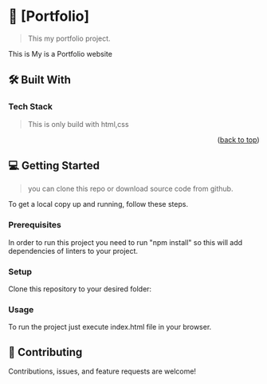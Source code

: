 <a name="readme-top"></a>


<!-- PROJECT DESCRIPTION -->

# 📖 [Portfolio] <a name="about-project"></a>

> This my portfolio project.

 This is My  is a Portfolio website

## 🛠 Built With <a name="built-with"></a>

### Tech Stack <a name="tech-stack"></a>

> This is only build with html,css

<p align="right">(<a href="#readme-top">back to top</a>)</p>


<!-- GETTING STARTED -->

## 💻 Getting Started <a name="getting-started"></a>

> you can clone this repo or download source code from github.

To get a local copy up and running, follow these steps.

### Prerequisites

In order to run this project you need to run "npm install" so this will add dependencies of linters to your project.


### Setup

Clone this repository to your desired folder:



### Usage

To run the project just execute index.html file in your browser.





## 🤝 Contributing <a name="contributing"></a>

Contributions, issues, and feature requests are welcome!





